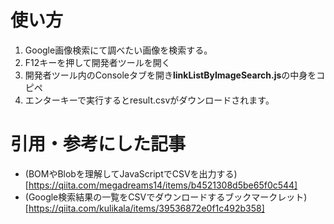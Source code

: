 # 使い方
1. Google画像検索にて調べたい画像を検索する。
2. F12キーを押して開発者ツールを開く
3. 開発者ツール内のConsoleタブを開き**linkListByImageSearch.js**の中身をコピペ
4. エンターキーで実行するとresult.csvがダウンロードされます。

# 引用・参考にした記事
- (BOMやBlobを理解してJavaScriptでCSVを出力する)[https://qiita.com/megadreams14/items/b4521308d5be65f0c544]
- (Google検索結果の一覧をCSVでダウンロードするブックマークレット)[https://qiita.com/kulikala/items/39536872e0f1c492b358]